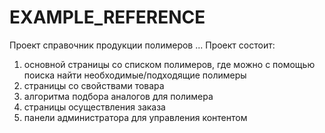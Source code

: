 # EXAMPLE_REFERENCE
Проект справочник продукции полимеров ... 
Проект состоит:
1) основной страницы со списком полимеров, где можно с помощью поиска найти необходимые/подходящие полимеры
2) страницы со свойствами товара
3) алгоритма подбора аналогов для полимера
4) страницы осуществления заказа
5) панели администратора для управления контентом
